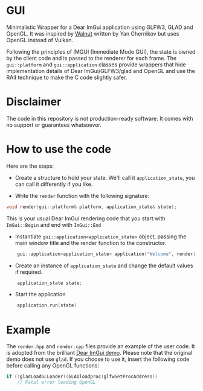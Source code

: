 # GUI

Minimalistic Wrapper for a Dear ImGui application using GLFW3, GLAD and OpenGL. It was inspired by [Walnut](https://github.com/TheCherno/Walnut.git) written by Yan Chernikov but uses OpenGL instead of Vulkan.

Following the principles of IMGUI (Immediate Mode GUI), the state is owned by the client code and is passed to the renderer for each frame. The `gui::platform` and `gui::application` classes provide wrappers that hide implementation details of Dear ImGui/GLFW3/glad and OpenGL and use the RAII technique to make the C code slightly safer.

# Disclaimer

The code in this repository is not production-ready software. It comes with no support or guarantees whatsoever.

# How to use the code

Here are the steps:

- Create a structure to hold your state. We'll call it `application_state`, you can call it differently if you like.

- Write the `render` function with the following signature:

```C
void render(gui::platform& platform, application_state& state);
```

This is your usual Dear ImGui rendering code that you start with `ImGui::Begin` and end with `ImGui::End`

- Instantiate `gui::application<application_state>` object, passing the main window title and the render function to the constructor.

```C
    gui::application<application_state> application("Welcome", render);
```

- Create an instance of `application_state` and change the default values if required.

```C
    application_state state;
```

- Start the application

```C
    application.run(state)
```

# Example

The `render.hpp` and `render.cpp` files provide an example of the user code. It is adopted from the brilliant [Dear ImGui demo](https://github.com/ocornut/imgui/blob/master/examples/example_glfw_opengl3/main.cpp). Please note that the original demo does not use `glad`. If you choose to use it, insert the following code before calling any OpenGL functions:

```C++
if (!gladLoadGLLoader((GLADloadproc)glfwGetProcAddress))
	// Fatal error loading OpenGL
```
